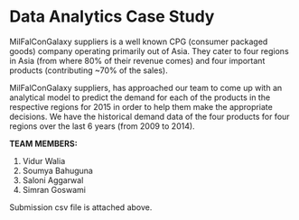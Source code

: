 # Data Analytics Case Study

MilFalConGalaxy suppliers is a well known CPG (consumer packaged goods) company operating primarily out of Asia. They cater to four regions in Asia (from where 80% of their revenue comes) and four important products (contributing ~70% of the sales). 

MilFalConGalaxy suppliers, has approached our team to come up with an analytical model to predict the demand for each of the products in the respective regions for 2015 in order to help them make the appropriate decisions. We have the historical demand data of the four products for four regions over the last 6 years (from 2009 to 2014). 

**TEAM MEMBERS:**
1. Vidur Walia
2. Soumya Bahuguna
3. Saloni Aggarwal
4. Simran Goswami

Submission csv file is attached above.

